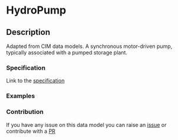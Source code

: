 # HydroPump

## Description 

Adapted from CIM data models. A synchronous motor-driven pump, typically associated with a pumped storage plant.
### Specification

Link to the [specification](https://smart-data-models.github.io/dataModel.EnergyCIM/HydroPump/doc/spec.md)
### Examples
### Contribution

 If you have any issue on this data model you can raise an [issue](https://github.com/smart-data-models/dataModel.EnergyCIM/issues)  or contribute with a [PR](https://github.com/smart-data-models/dataModel.EnergyCIM/pulls)